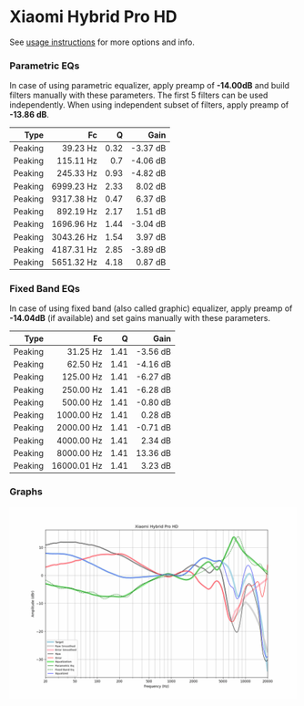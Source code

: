 # Xiaomi Hybrid Pro HD
See [usage instructions](https://github.com/jaakkopasanen/AutoEq#usage) for more options and info.

### Parametric EQs
In case of using parametric equalizer, apply preamp of **-14.00dB** and build filters manually
with these parameters. The first 5 filters can be used independently.
When using independent subset of filters, apply preamp of **-13.86 dB**.

| Type    | Fc         |    Q | Gain     |
|--------:|-----------:|-----:|---------:|
| Peaking | 39.23 Hz   | 0.32 | -3.37 dB |
| Peaking | 115.11 Hz  | 0.7  | -4.06 dB |
| Peaking | 245.33 Hz  | 0.93 | -4.82 dB |
| Peaking | 6999.23 Hz | 2.33 | 8.02 dB  |
| Peaking | 9317.38 Hz | 0.47 | 6.37 dB  |
| Peaking | 892.19 Hz  | 2.17 | 1.51 dB  |
| Peaking | 1696.96 Hz | 1.44 | -3.04 dB |
| Peaking | 3043.26 Hz | 1.54 | 3.97 dB  |
| Peaking | 4187.31 Hz | 2.85 | -3.89 dB |
| Peaking | 5651.32 Hz | 4.18 | 0.87 dB  |

### Fixed Band EQs
In case of using fixed band (also called graphic) equalizer, apply preamp of **-14.04dB**
(if available) and set gains manually with these parameters.

| Type    | Fc          |    Q | Gain     |
|--------:|------------:|-----:|---------:|
| Peaking | 31.25 Hz    | 1.41 | -3.56 dB |
| Peaking | 62.50 Hz    | 1.41 | -4.16 dB |
| Peaking | 125.00 Hz   | 1.41 | -6.27 dB |
| Peaking | 250.00 Hz   | 1.41 | -6.28 dB |
| Peaking | 500.00 Hz   | 1.41 | -0.80 dB |
| Peaking | 1000.00 Hz  | 1.41 | 0.28 dB  |
| Peaking | 2000.00 Hz  | 1.41 | -0.71 dB |
| Peaking | 4000.00 Hz  | 1.41 | 2.34 dB  |
| Peaking | 8000.00 Hz  | 1.41 | 13.36 dB |
| Peaking | 16000.01 Hz | 1.41 | 3.23 dB  |

### Graphs
![](./Xiaomi%20Hybrid%20Pro%20HD.png)